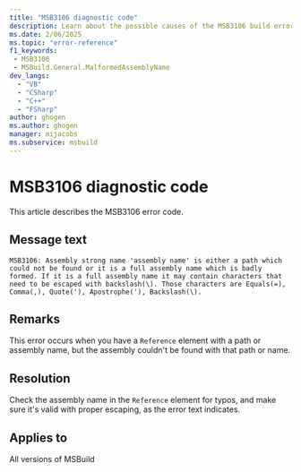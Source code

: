 ```yaml
---
title: "MSB3106 diagnostic code"
description: Learn about the possible causes of the MSB3106 build error and get troubleshooting tips.
ms.date: 2/06/2025
ms.topic: "error-reference"
f1_keywords:
 - MSB3106
 - MSBuild.General.MalformedAssemblyName
dev_langs:
  - "VB"
  - "CSharp"
  - "C++"
  - "FSharp"
author: ghogen
ms.author: ghogen
manager: mijacobs
ms.subservice: msbuild
---
```


# MSB3106 diagnostic code

<!-- :::ErrorDefinitionDescription::: -->
<!-- :::editable-content name="introDescription"::: -->
This article describes the MSB3106 error code.
<!-- :::editable-content-end::: -->

## Message text

`MSB3106: Assembly strong name 'assembly name' is either a path which could not be found or it is a full assembly name which is badly formed. If it is a full assembly name it may contain characters that need to be escaped with backslash(\). Those characters are Equals(=), Comma(,), Quote('), Apostrophe('), Backslash(\).`

<!-- :::editable-content name="postOutputDescription"::: -->
## Remarks

This error occurs when you have a `Reference` element with a path or assembly name, but the assembly couldn't be found with that path or name.

## Resolution

Check the assembly name in the `Reference` element for typos, and make sure it's valid with proper escaping, as the error text indicates.

<!-- :::editable-content-end::: -->
<!-- :::ErrorDefinitionDescription-end::: -->

## Applies to

All versions of MSBuild
